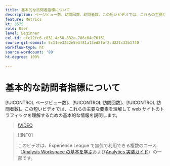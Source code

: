 ```yaml
---
title: 基本的な訪問者指標について
description: ページビュー数、訪問回数、訪問者数。この短いビデオでは、これらの主要な要素を理解して web サイトのトラフィックを理解するための基本的な情報を説明します。
feature: Metrics
kt: 3575
role: User
level: Beginner
exl-id: efc12fc6-c031-4c50-832a-786c84e76151
source-git-commit: 5c11ee3222e5e3f81a13ed8fbf2cd22fc32b1740
workflow-type: ht
source-wordcount: '89'
ht-degree: 100%

---
```


# 基本的な訪問者指標について

[!UICONTROL ページビュー数]、[!UICONTROL 訪問回数]、[!UICONTROL 訪問者数]。この短いビデオでは、これらの主要な要素を理解して web サイトのトラフィックを理解するための基本的な情報を説明します。

>[!VIDEO](https://video.tv.adobe.com/v/28774/?quality=12)

>[!INFO]
>
> このビデオは、Experience League で無償で利用できる複数のコース（[Analysis Workspace の基本を学ぶ](https://experienceleague.adobe.com/?recommended=Analytics-U-1-2020.1.workspace&amp;lang=ja)および[Analytics 実装ガイド](https://experienceleague.adobe.com/?recommended=Analytics-D-1-2019.1)）の一部です。
